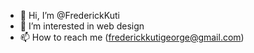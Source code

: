 - 👋 Hi, I’m @FrederickKuti
- 👀 I’m interested in web design
- 📫 How to reach me (frederickkutigeorge@gmail.com)
